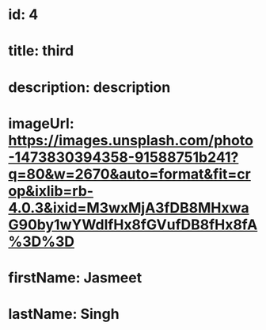 # id: 4
# title: third
# description: description
# imageUrl: https://images.unsplash.com/photo-1473830394358-91588751b241?q=80&w=2670&auto=format&fit=crop&ixlib=rb-4.0.3&ixid=M3wxMjA3fDB8MHxwaG90by1wYWdlfHx8fGVufDB8fHx8fA%3D%3D
# firstName: Jasmeet
# lastName: Singh
